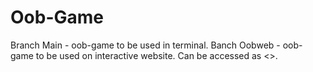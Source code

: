 # Oob-Game

Branch Main - oob-game to be used in terminal.
Banch Oobweb - oob-game to be used on interactive website. Can be accessed as <<TBD>>.

